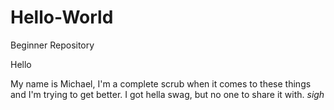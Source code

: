 # Hello-World
Beginner Repository

Hello 

My name is Michael, I'm a complete scrub when it comes to these things and I'm trying to get better.
I got hella swag, but no one to share it with. *sigh*
